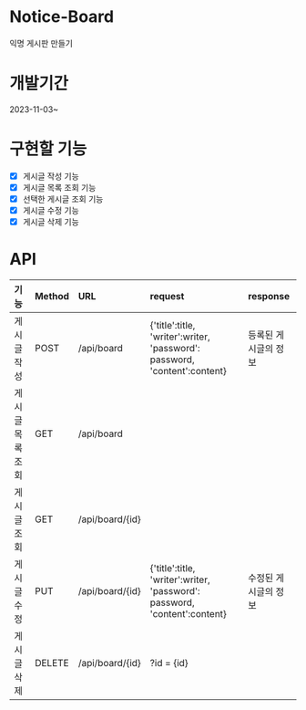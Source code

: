 # Notice-Board
익명 게시판 만들기
# 개발기간
2023-11-03~
# 구현할 기능
- [x] 게시글 작성 기능
- [x] 게시글 목록 조회 기능
- [x] 선택한 게시글 조회 기능
- [x] 게시글 수정 기능
- [x] 게시글 삭제 기능

# API
|기능|Method| URL             | request                                                                   | response |
|:------|:---|:----------------|:--------------------------------------------------------------------------|:-------|
|게시글 작성|POST| /api/board | {'title':title, 'writer':writer, 'password': password, 'content':content} | 등록된 게시글의 정보 |
|게시글 목록 조회|GET| /api/board |                                                                           |        |
|게시글 조회|GET| /api/board/{id} |                                                                           |        |
|게시글 수정|PUT| /api/board/{id} | {'title':title, 'writer':writer, 'password': password, 'content':content} | 수정된 게시글의 정보 |
|게시글 삭제|DELETE| /api/board/{id} | ?id = {id}                                                                |  |
